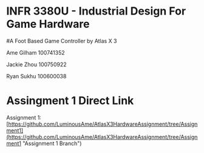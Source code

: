 # INFR 3380U - Industrial Design For Game Hardware

#A Foot Based Game Controller by Atlas X 3

Ame Gilham 100741352

Jackie Zhou 100750922

Ryan Sukhu 100600038

# Assingment 1 Direct Link

Assignment 1: [https://github.com/LuminousAme/AtlasX3HardwareAssignment/tree/Assignment1](https://github.com/LuminousAme/AtlasX3HardwareAssignment/tree/Assignment1 "Assignment 1 Branch")